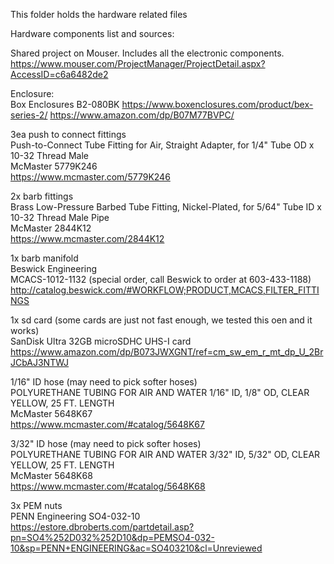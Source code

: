 This folder holds the hardware related files

Hardware components list and sources:

Shared project on Mouser. Includes all the electronic components.\
https://www.mouser.com/ProjectManager/ProjectDetail.aspx?AccessID=c6a6482de2


Enclosure:\
Box Enclosures B2-080BK
https://www.boxenclosures.com/product/bex-series-2/
https://www.amazon.com/dp/B07M77BVPC/


3ea push to connect fittings\
Push-to-Connect Tube Fitting for Air, Straight Adapter, for 1/4" Tube OD x 10-32 Thread Male\
McMaster 5779K246\
https://www.mcmaster.com/5779K246


2x barb fittings\
Brass Low-Pressure Barbed Tube Fitting, Nickel-Plated, for 5/64" Tube ID x 10-32 Thread Male Pipe\
McMaster 2844K12\
https://www.mcmaster.com/2844K12


1x barb manifold\
Beswick Engineering\
MCACS-1012-1132 (special order, call Beswick to order at 603-433-1188)\
http://catalog.beswick.com/#WORKFLOW;PRODUCT,MCACS,FILTER_FITTINGS

1x sd card (some cards are just not fast enough, we tested this oen and it works)\
SanDisk Ultra 32GB microSDHC UHS-I card\
https://www.amazon.com/dp/B073JWXGNT/ref=cm_sw_em_r_mt_dp_U_2BrJCbAJ3NTWJ


1/16" ID hose (may need to pick softer hoses)\
POLYURETHANE TUBING FOR AIR AND WATER 1/16" ID, 1/8" OD, CLEAR YELLOW, 25 FT. LENGTH\
McMaster 5648K67\
https://www.mcmaster.com/#catalog/5648K67


3/32" ID hose (may need to pick softer hoses)\
POLYURETHANE TUBING FOR AIR AND WATER 3/32" ID, 5/32" OD, CLEAR YELLOW, 25 FT. LENGTH\
McMaster 5648K68\
https://www.mcmaster.com/#catalog/5648K68


3x PEM nuts\
PENN Engineering SO4-032-10\
https://estore.dbroberts.com/partdetail.asp?pn=SO4%252D032%252D10&dp=PEMSO4-032-10&sp=PENN+ENGINEERING&ac=SO403210&cl=Unreviewed

